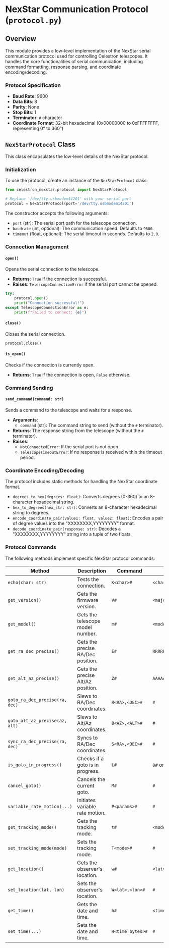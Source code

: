# NexStar Communication Protocol (`protocol.py`)

## Overview

This module provides a low-level implementation of the NexStar serial communication protocol used for controlling Celestron telescopes. It handles the core functionalities of serial communication, including command formatting, response parsing, and coordinate encoding/decoding.

### Protocol Specification
- **Baud Rate**: 9600
- **Data Bits**: 8
- **Parity**: None
- **Stop Bits**: 1
- **Terminator**: `#` character
- **Coordinate Format**: 32-bit hexadecimal (0x00000000 to 0xFFFFFFFF, representing 0° to 360°)

## `NexStarProtocol` Class

This class encapsulates the low-level details of the NexStar protocol.

### Initialization

To use the protocol, create an instance of the `NexStarProtocol` class:

```python
from celestron_nexstar.protocol import NexStarProtocol

# Replace '/dev/tty.usbmodem14201' with your serial port
protocol = NexStarProtocol(port='/dev/tty.usbmodem14201')
```

The constructor accepts the following arguments:
- `port` (str): The serial port path for the telescope connection.
- `baudrate` (int, optional): The communication speed. Defaults to `9600`.
- `timeout` (float, optional): The serial timeout in seconds. Defaults to `2.0`.

### Connection Management

#### `open()`
Opens the serial connection to the telescope.

- **Returns**: `True` if the connection is successful.
- **Raises**: `TelescopeConnectionError` if the serial port cannot be opened.

```python
try:
    protocol.open()
    print("Connection successful!")
except TelescopeConnectionError as e:
    print(f"Failed to connect: {e}")
```

#### `close()`
Closes the serial connection.

```python
protocol.close()
```

#### `is_open()`
Checks if the connection is currently open.

- **Returns**: `True` if the connection is open, `False` otherwise.

### Command Sending

#### `send_command(command: str)`
Sends a command to the telescope and waits for a response.

- **Arguments**:
  - `command` (str): The command string to send (without the `#` terminator).
- **Returns**: The response string from the telescope (without the `#` terminator).
- **Raises**:
  - `NotConnectedError`: If the serial port is not open.
  - `TelescopeTimeoutError`: If no response is received within the timeout period.

### Coordinate Encoding/Decoding

The protocol includes static methods for handling the NexStar coordinate format.

- `degrees_to_hex(degrees: float)`: Converts degrees (0-360) to an 8-character hexadecimal string.
- `hex_to_degrees(hex_str: str)`: Converts an 8-character hexadecimal string to degrees.
- `encode_coordinate_pair(value1: float, value2: float)`: Encodes a pair of degree values into the "XXXXXXXX,YYYYYYYY" format.
- `decode_coordinate_pair(response: str)`: Decodes a "XXXXXXXX,YYYYYYYY" string into a tuple of two floats.

### Protocol Commands

The following methods implement specific NexStar protocol commands:

| Method | Description | Command | Response |
| --- | --- | --- | --- |
| `echo(char: str)` | Tests the connection. | `K<char>#` | `<char>#` |
| `get_version()` | Gets the firmware version. | `V#` | `<major><minor>#` |
| `get_model()` | Gets the telescope model number. | `m#` | `<model>#` |
| `get_ra_dec_precise()` | Gets the precise RA/Dec position. | `E#` | `RRRRRRR,DDDDDDDDD#` |
| `get_alt_az_precise()` | Gets the precise Alt/Az position. | `Z#` | `AAAAAAAA,EEEEEEEE#` |
| `goto_ra_dec_precise(ra, dec)` | Slews to RA/Dec coordinates. | `R<RA>,<DEC>#` | `#` |
| `goto_alt_az_precise(az, alt)` | Slews to Alt/Az coordinates. | `B<AZ>,<ALT>#` | `#` |
| `sync_ra_dec_precise(ra, dec)` | Syncs to RA/Dec coordinates. | `S<RA>,<DEC>#` | `#` |
| `is_goto_in_progress()` | Checks if a goto is in progress. | `L#` | `0#` or `1#` |
| `cancel_goto()` | Cancels the current goto. | `M#` | `#` |
| `variable_rate_motion(...)` | Initiates variable rate motion. | `P<params>#` | `#` |
| `get_tracking_mode()` | Gets the tracking mode. | `t#` | `<mode>#` |
| `set_tracking_mode(mode)` | Sets the tracking mode. | `T<mode>#` | `#` |
| `get_location()` | Gets the observer's location. | `w#` | `<lat><lon>#` |
| `set_location(lat, lon)` | Sets the observer's location. | `W<lat>,<lon>#` | `#` |
| `get_time()` | Gets the date and time. | `h#` | `<time_bytes>#` |
| `set_time(...)` | Sets the date and time. | `H<time_bytes>#` | `#` |
